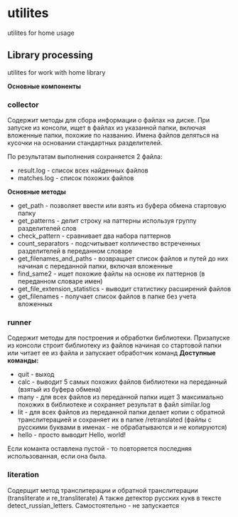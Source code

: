 # utilites

utilites for home usage

## Library processing

utilites for work with home library

**Основные компоненты**

### collector

Содержит методы для сбора информации о файлах на диске.
При запуске из консоли, ищет в файлах из указанной папки, включая вложенные папки, похожие по названию.
Имена файлов деляться на кусочки на основании стандартных разделителей.

По результатам выполнения сохраняется 2 файла:
- result.log - список всех найденных файлов
- matches.log - список похожих файлов

**Основные методы**

- get_path - позволяет ввести или взять из буфера обмена стартовую папку
- get_patterns - делит строку на паттерны используя группу разделителей слов
- check_pattern - сравнивает два набора паттернов
- count_separators - подсчитывает колличество встреченных разделителей в переданном словаре
- get_filenames_and_paths - возвращает список файлов и путей до них начиная с переданной папки, включая вложенные
- find_same2 - ищет похожие файлы на основе их паттернов (в переданном словаре имен)
- get_file_extension_statistics - выводит статистику расширений файлов
- get_filenames - получает список файлов в папке без учета вложенных

### runner
Содержит методы для построения и обработки библиотеки.
Призапуске из консоли строит библиотеку из файлов начиная со стартовой папки или читает ее из файла и запускает обработчик команд
**Доступные команды:**
- quit - выход
- calc - выводит 5 самых похожих файлов библиотеки на переданный (взятый из буфера обмена)
- many - для всех файлов из переданной папки ищет 3 максимально похожих в библиотеке и сохраняет результат в файл similar.log
- lit - для всех файлов из переданной папки делает копии с обратной транслитерацией и сохраняет их в папке /retranslated 
(файлы с русскими буквами в именах - не обрабатываются и не копируются)
- hello - просто выводит Hello, world!

Если команта оставлена пустой - то повторяется последняя использованная, если она была. 

### literation
Содерщит метод транслитерации и обратной транслитерации (transliterate и re_transliterate)
А также детектор русских кукв в тексте detect_russian_letters.
Самостоятельно - не запускается
